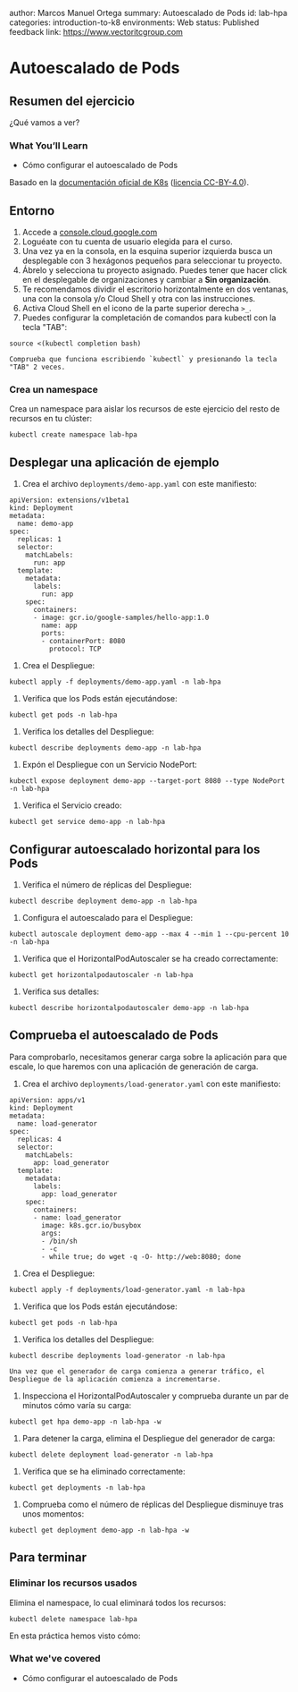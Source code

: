 author: Marcos Manuel Ortega
summary: Autoescalado de Pods
id: lab-hpa
categories: introduction-to-k8
environments: Web
status: Published
feedback link: https://www.vectoritcgroup.com

# Autoescalado de Pods

## Resumen del ejercicio

¿Qué vamos a ver?

### What You’ll Learn 
- Cómo configurar el autoescalado de Pods

Basado en la [documentación oficial de K8s](https://kubernetes.io/docs/tasks) ([licencia CC-BY-4.0](https://github.com/kubernetes/website/blob/master/LICENSE)).

## Entorno
1. Accede a [console.cloud.google.com](https://console.cloud.google.com)
2. Loguéate con tu cuenta de usuario elegida para el curso.
3. Una vez ya en la consola, en la esquina superior izquierda busca un desplegable con 3 hexágonos pequeños para seleccionar tu proyecto.
4. Ábrelo y selecciona tu proyecto asignado. Puedes tener que hacer click en el desplegable de organizaciones y cambiar a **Sin organización**.
5. Te recomendamos dividir el escritorio horizontalmente en dos ventanas, una con la consola y/o Cloud Shell y otra con las instrucciones.
6. Activa Cloud Shell en el icono de la parte superior derecha `>_`.
7. Puedes configurar la completación de comandos para kubectl con la tecla "TAB":
```
source <(kubectl completion bash)
```

    Comprueba que funciona escribiendo `kubectl` y presionando la tecla "TAB" 2 veces.

### Crea un namespace
Crea un namespace para aislar los recursos de este ejercicio del resto de recursos en tu clúster:
```
kubectl create namespace lab-hpa
```

## Desplegar una aplicación de ejemplo
1. Crea el archivo `deployments/demo-app.yaml` con este manifiesto:
```
apiVersion: extensions/v1beta1
kind: Deployment
metadata:
  name: demo-app
spec:
  replicas: 1
  selector:
    matchLabels:
      run: app
  template:
    metadata:
      labels:
        run: app
    spec:
      containers:
      - image: gcr.io/google-samples/hello-app:1.0
        name: app
        ports:
        - containerPort: 8080
          protocol: TCP
```

1. Crea el Despliegue:
```
kubectl apply -f deployments/demo-app.yaml -n lab-hpa
```

1. Verifica que los Pods están ejecutándose:
```
kubectl get pods -n lab-hpa
```

1. Verifica los detalles del Despliegue:
```
kubectl describe deployments demo-app -n lab-hpa
```

1. Expón el Despliegue con un Servicio NodePort:
```
kubectl expose deployment demo-app --target-port 8080 --type NodePort -n lab-hpa
```

1. Verifica el Servicio creado:
```
kubectl get service demo-app -n lab-hpa
```

## Configurar autoescalado horizontal para los Pods
1. Verifica el número de réplicas del Despliegue:
```
kubectl describe deployment demo-app -n lab-hpa
```

1. Configura el autoescalado para el Despliegue:
```
kubectl autoscale deployment demo-app --max 4 --min 1 --cpu-percent 10 -n lab-hpa
```

1. Verifica que el HorizontalPodAutoscaler se ha creado correctamente:
```
kubectl get horizontalpodautoscaler -n lab-hpa
```

1. Verifica sus detalles:
```
kubectl describe horizontalpodautoscaler demo-app -n lab-hpa
```

## Comprueba el autoescalado de Pods
Para comprobarlo, necesitamos generar carga sobre la aplicación para que escale, lo que haremos con una aplicación de generación de carga.

1. Crea el archivo `deployments/load-generator.yaml` con este manifiesto:
```
apiVersion: apps/v1
kind: Deployment
metadata:
  name: load-generator
spec:
  replicas: 4
  selector:
    matchLabels:
      app: load_generator
  template:
    metadata:
      labels:
        app: load_generator
    spec:
      containers:
      - name: load_generator
        image: k8s.gcr.io/busybox
        args:
        - /bin/sh
        - -c
        - while true; do wget -q -O- http://web:8080; done
```

1. Crea el Despliegue:
```
kubectl apply -f deployments/load-generator.yaml -n lab-hpa
```

1. Verifica que los Pods están ejecutándose:
```
kubectl get pods -n lab-hpa
```

1. Verifica los detalles del Despliegue:
```
kubectl describe deployments load-generator -n lab-hpa
```

    Una vez que el generador de carga comienza a generar tráfico, el Despliegue de la aplicación comienza a incrementarse.

1. Inspecciona el HorizontalPodAutoscaler y comprueba durante un par de minutos cómo varía su carga:
```
kubectl get hpa demo-app -n lab-hpa -w
```

1. Para detener la carga, elimina el Despliegue del generador de carga:
```
kubectl delete deployment load-generator -n lab-hpa
```

1. Verifica que se ha eliminado correctamente:
```
kubectl get deployments -n lab-hpa
```

1. Comprueba como el número de réplicas del Despliegue disminuye tras unos momentos:
```
kubectl get deployment demo-app -n lab-hpa -w
```

## Para terminar

### Eliminar los recursos usados
Elimina el namespace, lo cual eliminará todos los recursos:
```
kubectl delete namespace lab-hpa
```

En esta práctica hemos visto cómo:

### What we've covered
- Cómo configurar el autoescalado de Pods